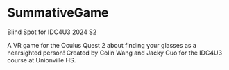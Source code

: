 # SummativeGame
Blind Spot for IDC4U3 2024 S2

A VR game for the Oculus Quest 2 about finding your glasses as a nearsighted person!
Created by Colin Wang and Jacky Guo for the IDC4U3 course at Unionville HS.
